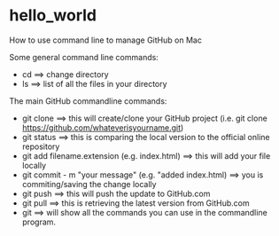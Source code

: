# hello_world

How to use command line to manage GitHub on Mac

Some general command line commands:
- cd ==> change directory
- ls ==> list of all the files in your directory

The main GitHub commandline commands:
- git clone ==> this will create/clone your GitHub project (i.e. git clone https://github.com/whateverisyourname.git)
- git status ==> this is comparing the local version to the official online repository
- git add filename.extension (e.g. index.html) ==> this will add your file locally
- git commit - m "your message" (e.g. "added index.html) ==> you is commiting/saving the change locally
- git push ==> this will push the update to GitHub.com
- git pull ==> this is retrieving the latest version from GitHub.com
- git ==> will show all the commands you can use in the commandline program.
